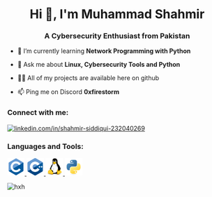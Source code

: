 <h1 align="center">Hi 👋, I'm Muhammad Shahmir</h1>
<h3 align="center">A Cybersecurity Enthusiast from Pakistan</h3>

- 🌱 I’m currently learning **Network Programming with Python**

- 💬 Ask me about **Linux, Cybersecurity Tools and Python**

- 👨‍💻 All of my projects are available here on github

- 📫 Ping me on Discord **0xfirestorm**

<h3 align="left">Connect with me:</h3>
<p align="left">
<a href="https://linkedin.com/in/linkedin.com/in/shahmir-siddiqui-232040269" target="blank"><img align="center" src="https://raw.githubusercontent.com/rahuldkjain/github-profile-readme-generator/master/src/images/icons/Social/linked-in-alt.svg" alt="linkedin.com/in/shahmir-siddiqui-232040269" height="30" width="40" /></a>
</p>

<h3 align="left">Languages and Tools:</h3>
<p align="left"> <a href="https://www.cprogramming.com/" target="_blank" rel="noreferrer"> <img src="https://raw.githubusercontent.com/devicons/devicon/master/icons/c/c-original.svg" alt="c" width="40" height="40"/> </a> <a href="https://www.w3schools.com/cpp/" target="_blank" rel="noreferrer"> <img src="https://raw.githubusercontent.com/devicons/devicon/master/icons/cplusplus/cplusplus-original.svg" alt="cplusplus" width="40" height="40"/> </a> <a href="https://www.linux.org/" target="_blank" rel="noreferrer"> <img src="https://raw.githubusercontent.com/devicons/devicon/master/icons/linux/linux-original.svg" alt="linux" width="40" height="40"/> </a> <a href="https://www.python.org" target="_blank" rel="noreferrer"> <img src="https://raw.githubusercontent.com/devicons/devicon/master/icons/python/python-original.svg" alt="python" width="40" height="40"/> </a> </p>

![hxh](https://github.com/0xFirestorm/0xFirestorm/assets/123823145/478b18b9-38ac-4391-ae6f-2036a2cf3712)
